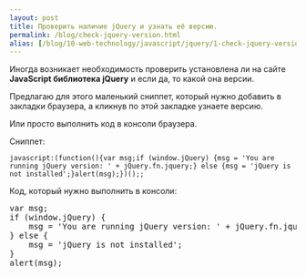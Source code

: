 ```yaml
---
layout: post
title: Проверить наличие jQuery и узнать её версию.
permalink: /blog/check-jquery-version.html
alias: [/blog/10-web-technology/javascript/jquery/1-check-jquery-version.html, /my-blog/check-jquery-version.html]
---
```

Иногда возникает необходимость проверить установлена ли на сайте **JavaScript библиотека jQuery** и если да, то какой она версии.

Предлагаю для этого маленький сниппет, который  нужно добавить в закладки браузера, а кликнув по этой закладке узнаете версию.

Или просто выполнить код в консоли браузера.
<!--more-->
Сниппет:

`javascript:(function(){var msg;if (window.jQuery) {msg = 'You are running jQuery version: ' + jQuery.fn.jquery;} else {msg = 'jQuery is not installed';}alert(msg);})();;`

Код, который нужно выполнить в консоли:

<pre>
var msg;
if (window.jQuery) {
    msg = 'You are running jQuery version: ' + jQuery.fn.jquery;
} else {
    msg = 'jQuery is not installed';
}
alert(msg);
</pre>
